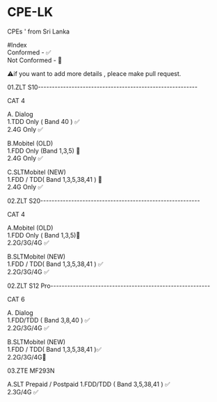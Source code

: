 # CPE-LK
CPEs ' from Sri Lanka

#Index<br>
Conformed - ✅<br>
Not Conformed - 🚫<br>

⚠️if you want to add more details , pleace make pull request.<br>

01.ZLT S10---------------------------------------------------------

CAT 4

A. Dialog <br>
  1.TDD Only ( Band 40 ) ✅<br>
  2.4G Only ✅<br>
  
B.Mobitel (OLD)<br>
  1.FDD Only (Band 1,3,5) 🚫<br>
  2.4G Only ✅<br>
  
C.SLTMobitel (NEW)<br>
  1.FDD / TDD( Band 1,3,5,38,41 ) 🚫<br>
  2.4G Only ✅<br>

02.ZLT S20---------------------------------------------------------

CAT 4

A.Mobitel (OLD)<br>
  1.FDD Only ( Band 1,3,5)🚫<br>
  2.2G/3G/4G ✅<br>
  
B.SLTMobitel (NEW)<br>
  1.FDD / TDD( Band 1,3,5,38,41 ) ✅<br>
  2.2G/3G/4G ✅<br>

02.ZLT S12 Pro---------------------------------------------------------

CAT 6

A. Dialog <br>
  1.FDD/TDD  ( Band 3,8,40 ) ✅<br>
  2.2G/3G/4G ✅<br>
  
B.SLTMobitel (NEW)<br>
  1.FDD / TDD( Band 1,3,5,38,41 )✅<br>
  2.2G/3G/4G🚫<br>
  
03.ZTE MF293N

A.SLT Prepaid / Postpaid 
  1.FDD/TDD ( Band 3,5,38,41 ) ✅<br>
  2.3G/4G ✅<br>
